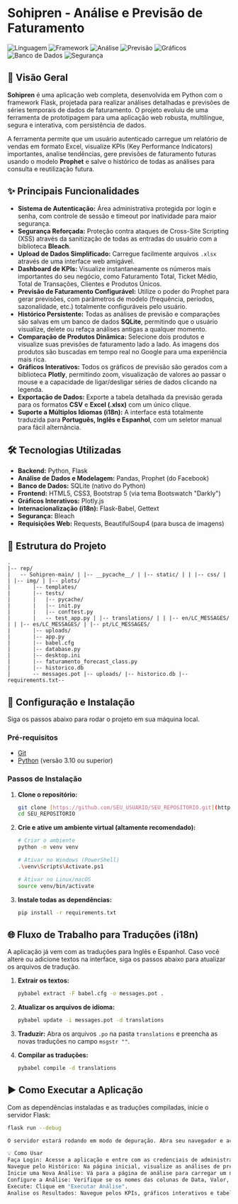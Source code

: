 # Sohipren - Análise e Previsão de Faturamento

![Linguagem](https://img.shields.io/badge/Python-3.10+-blue.svg)
![Framework](https://img.shields.io/badge/Flask-2.x-black.svg)
![Análise](https://img.shields.io/badge/Pandas-2.x-blue.svg)
![Previsão](https://img.shields.io/badge/Prophet-1.1-blue.svg)
![Gráficos](https://img.shields.io/badge/Plotly-5.x-purple.svg)
![Banco de Dados](https://img.shields.io/badge/SQLite-3-blue.svg)
![Segurança](https://img.shields.io/badge/Bleach-6.x-orange.svg)

## 📖 Visão Geral

**Sohipren** é uma aplicação web completa, desenvolvida em Python com o framework Flask, projetada para realizar análises detalhadas e previsões de séries temporais de dados de faturamento. O projeto evoluiu de uma ferramenta de prototipagem para uma aplicação web robusta, multilíngue, segura e interativa, com persistência de dados.

A ferramenta permite que um usuário autenticado carregue um relatório de vendas em formato Excel, visualize KPIs (Key Performance Indicators) importantes, analise tendências, gere previsões de faturamento futuras usando o modelo **Prophet** e salve o histórico de todas as análises para consulta e reutilização futura.

## ✨ Principais Funcionalidades

- **Sistema de Autenticação:** Área administrativa protegida por login e senha, com controle de sessão e timeout por inatividade para maior segurança.
- **Segurança Reforçada:** Proteção contra ataques de Cross-Site Scripting (XSS) através da sanitização de todas as entradas do usuário com a biblioteca **Bleach**.
- **Upload de Dados Simplificado:** Carregue facilmente arquivos `.xlsx` através de uma interface web amigável.
- **Dashboard de KPIs:** Visualize instantaneamente os números mais importantes do seu negócio, como Faturamento Total, Ticket Médio, Total de Transações, Clientes e Produtos Únicos.
- **Previsão de Faturamento Configurável:** Utilize o poder do Prophet para gerar previsões, com parâmetros de modelo (frequência, períodos, sazonalidade, etc.) totalmente configuráveis pelo usuário.
- **Histórico Persistente:** Todas as análises de previsão e comparações são salvas em um banco de dados **SQLite**, permitindo que o usuário visualize, delete ou refaça análises antigas a qualquer momento.
- **Comparação de Produtos Dinâmica:** Selecione dois produtos e visualize suas previsões de faturamento lado a lado. As imagens dos produtos são buscadas em tempo real no Google para uma experiência mais rica.
- **Gráficos Interativos:** Todos os gráficos de previsão são gerados com a biblioteca **Plotly**, permitindo zoom, visualização de valores ao passar o mouse e a capacidade de ligar/desligar séries de dados clicando na legenda.
- **Exportação de Dados:** Exporte a tabela detalhada da previsão gerada para os formatos **CSV** e **Excel (.xlsx)** com um único clique.
- **Suporte a Múltiplos Idiomas (i18n):** A interface está totalmente traduzida para **Português, Inglês e Espanhol**, com um seletor manual para fácil alternância.

## 🛠️ Tecnologias Utilizadas

- **Backend:** Python, Flask
- **Análise de Dados e Modelagem:** Pandas, Prophet (do Facebook)
- **Banco de Dados:** SQLite (nativo do Python)
- **Frontend:** HTML5, CSS3, Bootstrap 5 (via tema Bootswatch "Darkly")
- **Gráficos Interativos:** Plotly.js
- **Internacionalização (i18n):** Flask-Babel, Gettext
- **Segurança:** Bleach
- **Requisições Web:** Requests, BeautifulSoup4 (para busca de imagens)

## 📁 Estrutura do Projeto

```
.
|-- rep/
|   -- Sohipren-main/ | |-- __pycache__/ | |-- static/ | | |-- css/ | | |-- img/ | |-- plots/
|       |-- templates/
|       |-- tests/
|       |   |-- pycache/
|       |   |-- init.py
|       |   |-- conftest.py
|       |   -- test_app.py | |-- translations/ | | |-- en/LC_MESSAGES/ | | |-- es/LC_MESSAGES/ | |-- pt/LC_MESSAGES/
|       |-- uploads/
|       |-- app.py
|       |-- babel.cfg
|       |-- database.py
|       |-- desktop.ini
|       |-- faturamento_forecast_class.py
|       |-- historico.db
|       -- messages.pot |-- uploads/ |-- historico.db |-- requirements.txt-- 
```

## 🚀 Configuração e Instalação

Siga os passos abaixo para rodar o projeto em sua máquina local.

### Pré-requisitos
- [Git](https://git-scm.com/downloads)
- [Python](https://www.python.org/downloads/) (versão 3.10 ou superior)

### Passos de Instalação

1.  **Clone o repositório:**
    ```bash
    git clone [https://github.com/SEU_USUARIO/SEU_REPOSITORIO.git](https://github.com/SEU_USUARIO/SEU_REPOSITORIO.git)
    cd SEU_REPOSITORIO
    ```

2.  **Crie e ative um ambiente virtual (altamente recomendado):**
    ```bash
    # Criar o ambiente
    python -m venv venv

    # Ativar no Windows (PowerShell)
    .\venv\Scripts\Activate.ps1

    # Ativar no Linux/macOS
    source venv/bin/activate
    ```

3.  **Instale todas as dependências:**
    ```bash
    pip install -r requirements.txt
    ```

## 🌐 Fluxo de Trabalho para Traduções (i18n)

A aplicação já vem com as traduções para Inglês e Espanhol. Caso você altere ou adicione textos na interface, siga os passos abaixo para atualizar os arquivos de tradução.

1.  **Extrair os textos:**
    ```bash
    pybabel extract -F babel.cfg -o messages.pot .
    ```

2.  **Atualizar os arquivos de idioma:**
    ```bash
    pybabel update -i messages.pot -d translations
    ```

3.  **Traduzir:** Abra os arquivos `.po` na pasta `translations` e preencha as novas traduções no campo `msgstr ""`.

4.  **Compilar as traduções:**
    ```bash
    pybabel compile -d translations
    ```

## ▶️ Como Executar a Aplicação

Com as dependências instaladas e as traduções compiladas, inicie o servidor Flask:

```bash
flask run --debug

O servidor estará rodando em modo de depuração. Abra seu navegador e acesse: http://127.0.0.1:5000

💡 Como Usar
Faça Login: Acesse a aplicação e entre com as credenciais de administrador (usuário: admin, senha: 123).
Navegue pelo Histórico: Na página inicial, visualize as análises de previsão e comparações realizadas anteriormente. Você pode deletá-las ou refazê-las com um clique.
Inicie uma Nova Análise: Vá para a página de análise para carregar um novo arquivo Excel.
Configure a Análise: Verifique se os nomes das colunas de Data, Valor, Produto e Cliente correspondem aos do seu arquivo. Ajuste os parâmetros do modelo conforme sua necessidade.
Execute: Clique em "Executar Análise".
Analise os Resultados: Navegue pelos KPIs, gráficos interativos e tabelas na página de resultados. Use a funcionalidade de comparação e exporte os dados se necessário.
